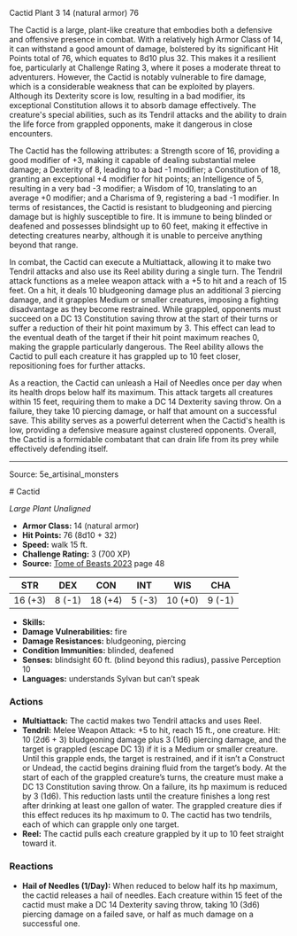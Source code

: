 <MonsterName/>Cactid</MonsterName>
<CreatureType/>Plant</CreatureType>
<CR/>3</CR>
<AC/>14 (natural armor)</AC>
<HP/>76</HP>
<summary>The Cactid is a large, plant-like creature that embodies both a defensive and offensive presence in combat. With a relatively high Armor Class of 14, it can withstand a good amount of damage, bolstered by its significant Hit Points total of 76, which equates to 8d10 plus 32. This makes it a resilient foe, particularly at Challenge Rating 3, where it poses a moderate threat to adventurers. However, the Cactid is notably vulnerable to fire damage, which is a considerable weakness that can be exploited by players. Although its Dexterity score is low, resulting in a bad modifier, its exceptional Constitution allows it to absorb damage effectively. The creature's special abilities, such as its Tendril attacks and the ability to drain the life force from grappled opponents, make it dangerous in close encounters.</summary>

<detail>

The Cactid has the following attributes: a Strength score of 16, providing a good modifier of +3, making it capable of dealing substantial melee damage; a Dexterity of 8, leading to a bad -1 modifier; a Constitution of 18, granting an exceptional +4 modifier for hit points; an Intelligence of 5, resulting in a very bad -3 modifier; a Wisdom of 10, translating to an average +0 modifier; and a Charisma of 9, registering a bad -1 modifier. In terms of resistances, the Cactid is resistant to bludgeoning and piercing damage but is highly susceptible to fire. It is immune to being blinded or deafened and possesses blindsight up to 60 feet, making it effective in detecting creatures nearby, although it is unable to perceive anything beyond that range.

In combat, the Cactid can execute a Multiattack, allowing it to make two Tendril attacks and also use its Reel ability during a single turn. The Tendril attack functions as a melee weapon attack with a +5 to hit and a reach of 15 feet. On a hit, it deals 10 bludgeoning damage plus an additional 3 piercing damage, and it grapples Medium or smaller creatures, imposing a fighting disadvantage as they become restrained. While grappled, opponents must succeed on a DC 13 Constitution saving throw at the start of their turns or suffer a reduction of their hit point maximum by 3. This effect can lead to the eventual death of the target if their hit point maximum reaches 0, making the grapple particularly dangerous. The Reel ability allows the Cactid to pull each creature it has grappled up to 10 feet closer, repositioning foes for further attacks.

As a reaction, the Cactid can unleash a Hail of Needles once per day when its health drops below half its maximum. This attack targets all creatures within 15 feet, requiring them to make a DC 14 Dexterity saving throw. On a failure, they take 10 piercing damage, or half that amount on a successful save. This ability serves as a powerful deterrent when the Cactid's health is low, providing a defensive measure against clustered opponents. Overall, the Cactid is a formidable combatant that can drain life from its prey while effectively defending itself.</detail>



---

Source: 5e_artisinal_monsters

<statblock>
# Cactid

*Large* *Plant* *Unaligned*

- **Armor Class:** 14 (natural armor)
- **Hit Points:** 76 (8d10 + 32)
- **Speed:** walk 15 ft.
- **Challenge Rating:** 3 (700 XP)
- **Source:** [Tome of Beasts 2023](https://koboldpress.com/kpstore/product/tome-of-beasts-1-2023-edition/) page 48

| STR | DEX | CON | INT | WIS | CHA |
| --- | --- | --- | --- | --- | --- |
| 16 (+3) | 8 (-1) | 18 (+4) | 5 (-3) | 10 (+0) | 9 (-1) |

- **Skills:** 
- **Damage Vulnerabilities:** fire
- **Damage Resistances:** bludgeoning, piercing
- **Condition Immunities:** blinded, deafened
- **Senses:** blindsight 60 ft. (blind beyond this radius), passive Perception 10
- **Languages:** understands Sylvan but can’t speak

### Actions

- **Multiattack:** The cactid makes two Tendril attacks and uses Reel.
- **Tendril:** Melee Weapon Attack: +5 to hit, reach 15 ft., one creature. Hit: 10 (2d6 + 3) bludgeoning damage plus 3 (1d6) piercing damage, and the target is grappled (escape DC 13) if it is a Medium or smaller creature. Until this grapple ends, the target is restrained, and if it isn’t a Construct or Undead, the cactid begins draining fluid from the target’s body. At the start of each of the grappled creature’s turns, the creature must make a DC 13 Constitution saving throw. On a failure, its hp maximum is reduced by 3 (1d6). This reduction lasts until the creature finishes a long rest after drinking at least one gallon of water. The grappled creature dies if this effect reduces its hp maximum to 0. The cactid has two tendrils, each of which can grapple only one target.
- **Reel:** The cactid pulls each creature grappled by it up to 10 feet straight toward it.

### Reactions

- **Hail of Needles (1/Day):** When reduced to below half its hp maximum, the cactid releases a hail of needles. Each creature within 15 feet of the cactid must make a DC 14 Dexterity saving throw, taking 10 (3d6) piercing damage on a failed save, or half as much damage on a successful one.
</statblock>


